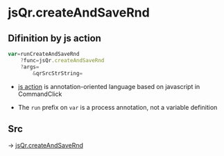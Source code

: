 # jsQr.createAndSaveRnd

## Difinition by js action

```js.js
var=runCreateAndSaveRnd
	?func=jsQr.createAndSaveRnd
	?args=
		&qrSrcStrString=
```

- [js action](#) is annotation-oriented language based on javascript in CommandClick

- The `run` prefix on `var` is a process annotation, not a variable definition

## Src

-> [jsQr.createAndSaveRnd](https://github.com/puutaro/CommandClick/blob/master/app/src/main/java/com/puutaro/commandclick/fragment_lib/terminal_fragment/js_interface/qr/JsQr.kt#L260)



